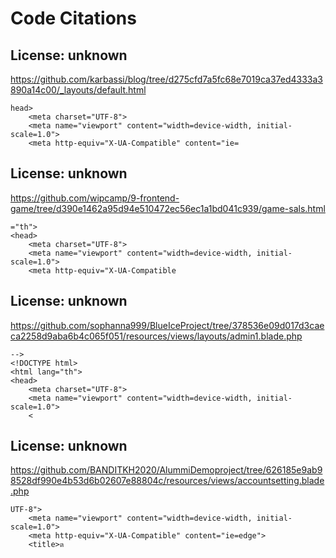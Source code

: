 # Code Citations

## License: unknown
https://github.com/karbassi/blog/tree/d275cfd7a5fc68e7019ca37ed4333a3890a14c00/_layouts/default.html

```
head>
    <meta charset="UTF-8">
    <meta name="viewport" content="width=device-width, initial-scale=1.0">
    <meta http-equiv="X-UA-Compatible" content="ie=
```


## License: unknown
https://github.com/wipcamp/9-frontend-game/tree/d390e1462a95d94e510472ec56ec1a1bd041c939/game-sals.html

```
="th">
<head>
    <meta charset="UTF-8">
    <meta name="viewport" content="width=device-width, initial-scale=1.0">
    <meta http-equiv="X-UA-Compatible
```


## License: unknown
https://github.com/sophanna999/BlueIceProject/tree/378536e09d017d3caeca2258d9aba6b4c065f051/resources/views/layouts/admin1.blade.php

```
-->
<!DOCTYPE html>
<html lang="th">
<head>
    <meta charset="UTF-8">
    <meta name="viewport" content="width=device-width, initial-scale=1.0">
    <
```


## License: unknown
https://github.com/BANDITKH2020/AlummiDemoproject/tree/626185e9ab98528df990e4b53d6b02607e88804c/resources/views/accountsetting.blade.php

```
UTF-8">
    <meta name="viewport" content="width=device-width, initial-scale=1.0">
    <meta http-equiv="X-UA-Compatible" content="ie=edge">
    <title>ต
```

